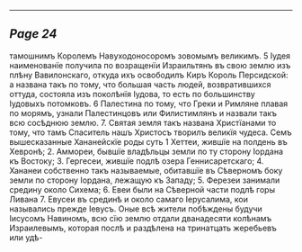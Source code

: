 

---
*Page 24*
---

тамошнимъ Королемъ Навуходоносоромъ зовомымъ великимъ.
5 Іудея наименованїе получила по возращенїи Израильтянъ въ свою землю изъ плѣну Вавилонскаго, откуда ихъ освободилъ Киръ Король Персидской: а названа такъ по тому, что большая часть людей, возвратившихся оттуда, состояла изъ поколѣнїя Іудова, то есть по большинству Іудовыхъ потомковъ.
6 Палестина по тому, что Греки и Римляне плавая по морямъ, узнали Палестинцовъ или Филистимлянъ и назвали такъ всю сосѣднюю землю.
7. Святая земля такъ названа Христїанами то тому, что тамъ Спаситель нашъ Христосъ творилъ великїя чудеса.
Семъ вышесказанные Хананейскїе роды суть 1 Хеттеи, жившїе на полдень въ Хевронѣ; 2. Аммореи, бывшїе владѣльцы земли по ту сторону Іордана къ Востоку; 3. Гергесеи, жившїе подлѣ озера Геннисаретскаго; 4. Хананеи собственно такъ называемые, обитавшїе въ Сѣверномъ боку земли по сторону Іордана, лежащую къ Западу; 5. Ферезеи занимали средину около Сихема; 6. Евеи были на Сѣверной части подлѣ горы Ливана 7. Евусеи въ срединѣ и около самаго Іерусалима, кои назывались прежде Іевусъ.
Оные всѣ жители побѣждены будучи Іисусомъ Навиномъ, всю сїю землю отдали дванадесяти колѣнамъ Израилевымъ, которая послѣ и раздѣлена на тринатцать жеребьевъ или удѣ-